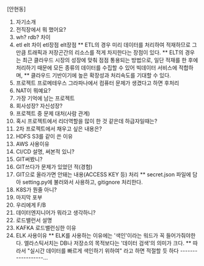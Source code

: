 [안현동]
1. 자기소개
2. 전직장에서 뭐 했어요?
3. wh? rdb? 차이
4. etl elt 차이 etl장점 elt장점
** ETL의 경우 미리 데이터를 처리하여 적재하므로 그만큼 트래픽과 저장곤간의 리소스를 적게 차지한다는 장점이 있다.
** ELT의 경우는 최근 클라우드 시장의 성장에 맞춰 점점 통용되는 방법으로, 일단 적재를 한 후에 처리하기 때문에 모든 종류의 데이터를 수집할 수 있어 빅데이터 서비스에 적합하며,
** 클라우드 기반이기에 높은 확장성과 처리속도를 기대할 수 있다.
5. 프로젝트 프로메테우스 그라파나에서 컴퓨터 문제가 생겼다고 하면 후처리
6. NAT이 뭐예요?
7. 가장 기억에 남는 프로젝트
8. 회사성장? 자신성장?
9. 프로젝트 중 문제 대처(사람 관계)
10. 혹시 프로젝트에서 리더역할을 많이 한 것 같은데 하급자일때는?
11. 2차 프로젝트에서 채우고 싶은 내용은?
12. HDFS S3를 같이 쓴 이유
13. AWS 사용이유
14. CI/CD 설명, 써본적 있니?
15. GIT써봤니?
16. GIT쓰다가 문제가 있었던 적(경험)
17. GIT으로 올라가면 안돼는 내용(ACCESS KEY 등) 처리
** secret.json 파일에 담아 setting.py에 불러와서 사용하고, gitignore 처리한다. 
18. K8S가 뭔줄 아니?
19. 마지막 포부
20. 우리에게 F/B
21. 데이터엔지니어가 뭐라고 생각하니?
22. 로드밸런서 설명
23. KAFKA 로드밸런싱한 이유
24. ELK 사용이유
** ELK를 사용하는 이유에는 '색인'이라는 워드가 꼭 들어가줘야한다. 엘라스틱서치는 DB나 저장소의 목적보다는 '데이터 검색'의 의미가 크다.
** 따라서 "실시간 데이터를 빠르게 색인하기 위하여" 라고 하면 적절할 듯 하다
------------------... 

